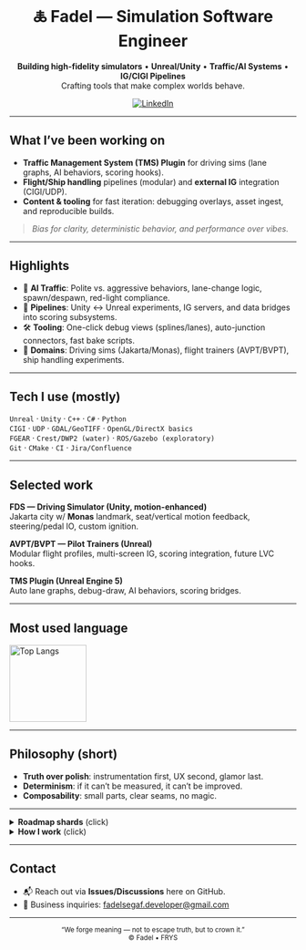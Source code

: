 <div align="center">

# 🜏 Fadel — Simulation Software Engineer

**Building high-fidelity simulators** • **Unreal/Unity** • **Traffic/AI Systems** • **IG/CIGI Pipelines**  
Crafting tools that make complex worlds behave.

[![LinkedIn](https://img.shields.io/badge/LinkedIn-Connect-0A66C2?logo=linkedin&logoColor=white)](www.linkedin.com/in/fadel-achmad-assegaf)

</div>

---

## What I’ve been working on
- **Traffic Management System (TMS) Plugin** for driving sims (lane graphs, AI behaviors, scoring hooks).
- **Flight/Ship handling** pipelines (modular) and **external IG** integration (CIGI/UDP).
- **Content & tooling** for fast iteration: debugging overlays, asset ingest, and reproducible builds.

> *Bias for clarity, deterministic behavior, and performance over vibes.*

---

## Highlights
- 🧠 **AI Traffic**: Polite vs. aggressive behaviors, lane-change logic, spawn/despawn, red-light compliance.  
- 🧭 **Pipelines**: Unity ↔ Unreal experiments, IG servers, and data bridges into scoring subsystems.  
- 🛠️ **Tooling**: One-click debug views (splines/lanes), auto-junction connectors, fast bake scripts.  
- 🌊 **Domains**: Driving sims (Jakarta/Monas), flight trainers (AVPT/BVPT), ship handling experiments.

---

## Tech I use (mostly)
`Unreal` · `Unity` · `C++` · `C#` · `Python`  
`CIGI` · `UDP` · `GDAL/GeoTIFF` · `OpenGL/DirectX basics`  
`FGEAR` · `Crest/DWP2 (water)` · `ROS/Gazebo (exploratory)`  
`Git` · `CMake` · `CI` · `Jira/Confluence`

---

## Selected work

**FDS — Driving Simulator (Unity, motion-enhanced)**  
Jakarta city w/ **Monas** landmark, seat/vertical motion feedback, steering/pedal IO, custom ignition.  

**AVPT/BVPT — Pilot Trainers (Unreal)**  
Modular flight profiles, multi-screen IG, scoring integration, future LVC hooks.  

**TMS Plugin (Unreal Engine 5)**  
Auto lane graphs, debug-draw, AI behaviors, scoring bridges.  

---

## Most used language
<img alt="Top Langs" src="https://github-readme-stats.vercel.app/api/top-langs/?username=fadel-segaf-developer&layout=compact" height="135" />

---

## Philosophy (short)
- **Truth over polish**: instrumentation first, UX second, glamor last.
- **Determinism**: if it can’t be measured, it can’t be improved.
- **Composability**: small parts, clear seams, no magic.

---

<details>
<summary><b>Roadmap shards</b> (click)</summary>

- **M0**: Auto-junction connectors · lane cleanup · debug-draw lanes  
- **M1**: AI behaviors (overtake, merge, gap acceptance) · traffic lights FSM  
- **M2**: Scoring plugin bridge · FGEAR dependencies isolation · config UI  
- **M3**: LVC hooks · External IG stress tests · Replay/Telemetry export

</details>

<details>
<summary><b>How I work</b> (click)</summary>

- Issue-first, small PRs, video notes for tricky diffs.  
- Build scripts > manual steps. Deterministic seeds for physics/AI sims.  
- Write docs that actually help: one page, runnable examples, failure modes.

</details>

---

## Contact
- 📬 Reach out via **Issues/Discussions** here on GitHub.
- 💼 Business inquiries: fadelsegaf.developer@gmail.com

---

<div align="center">
<sub>“We forge meaning — not to escape truth, but to crown it.”</sub><br/>
<sub>© Fadel • FRYS </sub>
</div>
